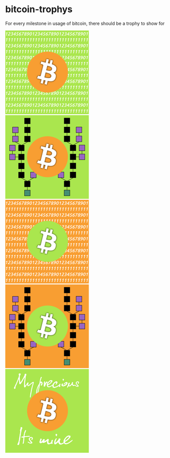bitcoin-trophys
===============

For every milestone in usage of bitcoin, there should be a trophy to show for

![alt][locktime-epoch]
![alt][locktime-height]
![alt][locktime-epoch-testnet]
![alt][locktime-height-testnet]
![alt][sign-mesg]

[locktime-epoch]:https://github.com/jonasbits/bitcoin-trophys/raw/master/bitcoin-trophy-locktime-epoch.png "Your first locktime transaction, with unix epoch"
[locktime-height]:https://github.com/jonasbits/bitcoin-trophys/raw/master/bitcoin-trophy-locktime-height.png "Your first locktime transaction, with blockchain height"
[locktime-epoch-testnet]:https://github.com/jonasbits/bitcoin-trophys/raw/master/bitcoin-trophy-locktime-epoch(testnet).png "Your first locktime transaction, with unix epoch, in testnet"
[locktime-height-testnet]:https://github.com/jonasbits/bitcoin-trophys/raw/master/bitcoin-trophy-locktime-height(testnet).png "Your first locktime transaction, with blockchain height, in testnet"

[sign-mesg]:https://github.com/jonasbits/bitcoin-trophys/raw/master/bitcoin-trophy-signature.png "Your first message signed"
